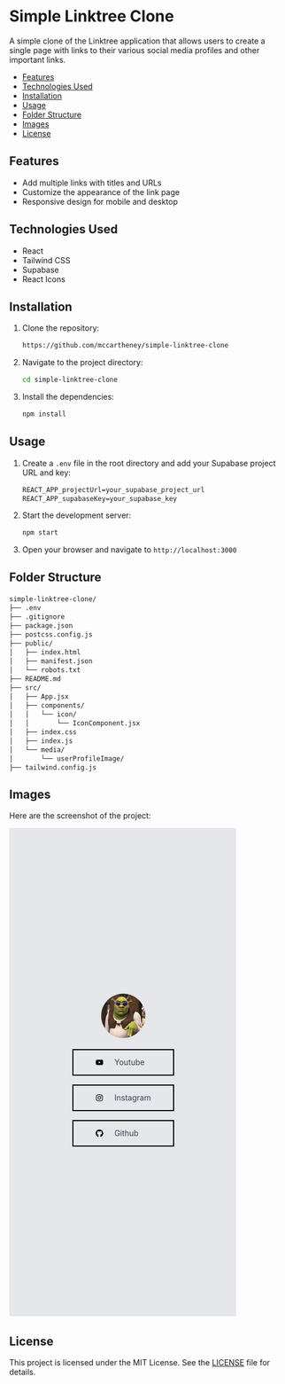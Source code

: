 # Simple Linktree Clone

A simple clone of the Linktree application that allows users to create a single page with links to their various social media profiles and other important links.

- [Features](#features)
- [Technologies Used](#technologies-used)
- [Installation](#installation)
- [Usage](#usage)
- [Folder Structure](#folder-structure)
- [Images](#images)
- [License](#license)


## Features

- Add multiple links with titles and URLs
- Customize the appearance of the link page
- Responsive design for mobile and desktop

## Technologies Used

- React
- Tailwind CSS
- Supabase
- React Icons

## Installation

1. Clone the repository:
    ```sh
    https://github.com/mccartheney/simple-linktree-clone
    ```
2. Navigate to the project directory:
    ```sh
    cd simple-linktree-clone
    ```
3. Install the dependencies:
    ```sh
    npm install
    ```

## Usage

1. Create a `.env` file in the root directory and add your Supabase project URL and key:
    ```env
    REACT_APP_projectUrl=your_supabase_project_url
    REACT_APP_supabaseKey=your_supabase_key
    ```
2. Start the development server:
    ```sh
    npm start
    ```
3. Open your browser and navigate to `http://localhost:3000`

## Folder Structure

```
simple-linktree-clone/
├── .env
├── .gitignore
├── package.json
├── postcss.config.js
├── public/
│   ├── index.html
│   ├── manifest.json
│   └── robots.txt
├── README.md
├── src/
│   ├── App.jsx
│   ├── components/
│   │   └── icon/
│   │       └── IconComponent.jsx
│   ├── index.css
│   ├── index.js
│   └── media/
│       └── userProfileImage/
├── tailwind.config.js
```

## Images

Here are the screenshot of the project:

![Home Page](./screenShot/screenShot.png)

## License

This project is licensed under the MIT License. See the [LICENSE](LICENSE) file for details.
